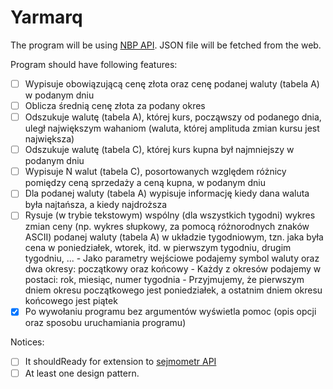 # Yarmarq

The program will be using [NBP API](http://api.nbp.pl/).
JSON file will be fetched from the web.

Program should have following features:
- [ ] Wypisuje obowiązującą cenę złota oraz cenę podanej waluty (tabela A) w podanym dniu
- [ ] Oblicza średnią cenę złota za podany okres
- [ ] Odszukuje walutę (tabela A), której kurs, począwszy od podanego dnia, uległ największym wahaniom (waluta, której amplituda zmian kursu jest największa)
- [ ] Odszukuje walutę (tabela C), której kurs kupna był najmniejszy w podanym dniu
- [ ] Wypisuje N walut (tabela C), posortowanych względem różnicy pomiędzy ceną sprzedaży a ceną kupna, w podanym dniu
- [ ] Dla podanej waluty (tabela A) wypisuje informację kiedy dana waluta była najtańsza, a kiedy najdroższa
- [ ] Rysuje (w trybie tekstowym) wspólny (dla wszystkich tygodni) wykres zmian ceny (np. wykres słupkowy, za pomocą różnorodnych znaków ASCII) podanej waluty (tabela A) w układzie tygodniowym, tzn. jaka była cena w poniedziałek, wtorek, itd. w pierwszym tygodniu, drugim tygodniu, ...
      - Jako parametry wejściowe podajemy symbol waluty oraz dwa okresy: początkowy oraz końcowy
      - Każdy z okresów podajemy w postaci: rok, miesiąc, numer tygodnia
      - Przyjmujemy, że pierwszym dniem okresu początkowego jest poniedziałek, a ostatnim dniem okresu końcowego jest piątek
- [x] Po wywołaniu programu bez argumentów wyświetla pomoc (opis opcji oraz sposobu uruchamiania programu)

Notices:
- [ ] It shouldReady for extension to [sejmometr API](https://mojepanstwo.pl/api/sejmometr)
- [ ] At least one design pattern.
